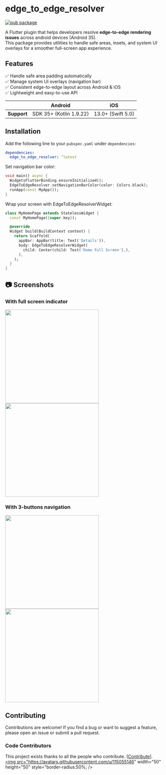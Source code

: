 # edge_to_edge_resolver

[![pub package](https://img.shields.io/pub/v/edge_to_edge_resolver.svg)](https://pub.dartlang.org/packages/edge_to_edge_resolver)

A Flutter plugin that helps developers resolve **edge-to-edge rendering issues** across android devices (Android 35).  
This package provides utilities to handle safe areas, insets, and system UI overlays for a smoother full-screen app experience.


## Features

✅ Handle safe area padding automatically  
✅ Manage system UI overlays (navigation bar)  
✅ Consistent edge-to-edge layout across Android & iOS  
✅ Lightweight and easy-to-use API  




|             | Android                 | iOS               |
|-------------|-------------------------|-------------------|
| **Support** | SDK 35+ (Kotlin 1.9.22) | 13.0+ (Swift 5.0) |



## Installation

Add the following line to your `pubspec.yaml` under `dependencies`:

```yaml
dependencies:
  edge_to_edge_resolver: ^latest
```

Set navigation bar color:

```dart
void main() async {
  WidgetsFlutterBinding.ensureInitialized();
  EdgeToEdgeResolver.setNavigationBarColor(color: Colors.black);
  runApp(const MyApp());
}
```

Wrap your screen with EdgeToEdgeResolverWidget:

```dart
class MyHomePage extends StatelessWidget {
  const MyHomePage({super.key});

  @override
  Widget build(BuildContext context) {
    return Scaffold(
      appBar: AppBar(title: Text('Details')),
      body: EdgeToEdgeResolverWidget(
        child: Center(child: Text('Demo Full Screen'),),
      ),
    );
  }
}
```


## 📷 Screenshots

### With full screen indicator

<img src="https://raw.githubusercontent.com/vnegi1011/edge_to_edge_resolver/master/example/demo/img1.png" width="300"/> <img src="https://raw.githubusercontent.com/vnegi1011/edge_to_edge_resolver/master/example/demo/img2.png" width="300"/>

### With 3-buttons navigation

<img src="https://raw.githubusercontent.com/vnegi1011/edge_to_edge_resolver/master/example/demo/img3.png" width="300"/> <img src="https://raw.githubusercontent.com/vnegi1011/edge_to_edge_resolver/master/example/demo/img4.png" width="300"/>


## Contributing

Contributions are welcome!
If you find a bug or want to suggest a feature, please open an issue or submit a pull request.

### Code Contributors
This project exists thanks to all the people who contribute. [[Contribute](CONTRIBUTING.md)].
<a href="https://github.com/vnegi1011/edge_to_edge_resolver/graphs/contributors"><img src="https://avatars.githubusercontent.com/u/115055146" width="50" height="50" style="border-radius:50%; /></a>